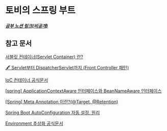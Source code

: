 # 토비의 스프링 부트
##### [공부 노션 링크(비공개)](https://www.notion.so/choi-eun-gi/69952cdbc6f74398964c6d379060e4bd?pvs=4)

## 참고 문서
[서블릿 컨테이너(Servlet Container) 란?](https://velog.io/@han_been/%EC%84%9C%EB%B8%94%EB%A6%BF-%EC%BB%A8%ED%85%8C%EC%9D%B4%EB%84%88Servlet-Container-%EB%9E%80)

[🖋 Servlet부터 DispatcherServlet까지 (Front Controller 패턴)](https://creampuffy.tistory.com/172)

[IoC 컨테이너 공식문서](https://docs.spring.io/spring-framework/docs/3.2.x/spring-framework-reference/html/beans.html)

[[spring] ApplicationContextAware 인터페이스와 BeanNameAware 인터페이스](https://blog.naver.com/simpolor/221919272642)

[[Spring] Meta Annotation 이란?(@Target, @Retention)](https://sanghye.tistory.com/39)

[Spring Boot AutoConfiguration 자동 설정, 원리](https://sujl95.tistory.com/58)

[Environment 추상화 공식문서](https://docs.spring.io/spring-framework/reference/core/beans/environment.html)
